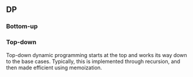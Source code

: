 ## DP


### Bottom-up


### Top-down
Top-down dynamic programming starts at the top and works its way down to the base cases. Typically, this is implemented through recursion, and then made efficient using memoization.


```python

```
